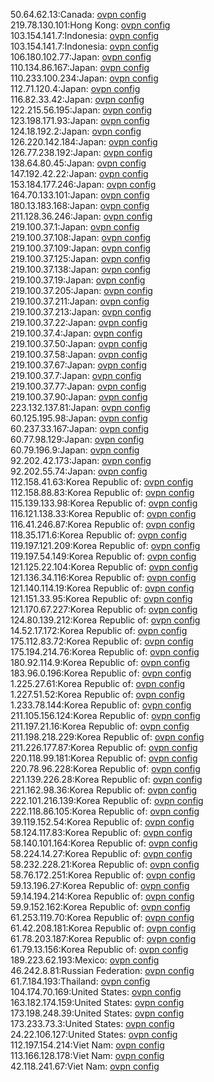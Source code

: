 50.64.62.13:Canada: [ovpn config](vpn/50_64_62_13.ovpn)  
219.78.130.101:Hong Kong: [ovpn config](vpn/219_78_130_101.ovpn)  
103.154.141.7:Indonesia: [ovpn config](vpn/103_154_141_7.ovpn)  
103.154.141.7:Indonesia: [ovpn config](vpn/103_154_141_7.ovpn)  
106.180.102.77:Japan: [ovpn config](vpn/106_180_102_77.ovpn)  
110.134.86.167:Japan: [ovpn config](vpn/110_134_86_167.ovpn)  
110.233.100.234:Japan: [ovpn config](vpn/110_233_100_234.ovpn)  
112.71.120.4:Japan: [ovpn config](vpn/112_71_120_4.ovpn)  
116.82.33.42:Japan: [ovpn config](vpn/116_82_33_42.ovpn)  
122.215.56.195:Japan: [ovpn config](vpn/122_215_56_195.ovpn)  
123.198.171.93:Japan: [ovpn config](vpn/123_198_171_93.ovpn)  
124.18.192.2:Japan: [ovpn config](vpn/124_18_192_2.ovpn)  
126.220.142.184:Japan: [ovpn config](vpn/126_220_142_184.ovpn)  
126.77.238.192:Japan: [ovpn config](vpn/126_77_238_192.ovpn)  
138.64.80.45:Japan: [ovpn config](vpn/138_64_80_45.ovpn)  
147.192.42.22:Japan: [ovpn config](vpn/147_192_42_22.ovpn)  
153.184.177.246:Japan: [ovpn config](vpn/153_184_177_246.ovpn)  
164.70.133.101:Japan: [ovpn config](vpn/164_70_133_101.ovpn)  
180.13.183.168:Japan: [ovpn config](vpn/180_13_183_168.ovpn)  
211.128.36.246:Japan: [ovpn config](vpn/211_128_36_246.ovpn)  
219.100.37.1:Japan: [ovpn config](vpn/219_100_37_1.ovpn)  
219.100.37.108:Japan: [ovpn config](vpn/219_100_37_108.ovpn)  
219.100.37.109:Japan: [ovpn config](vpn/219_100_37_109.ovpn)  
219.100.37.125:Japan: [ovpn config](vpn/219_100_37_125.ovpn)  
219.100.37.138:Japan: [ovpn config](vpn/219_100_37_138.ovpn)  
219.100.37.19:Japan: [ovpn config](vpn/219_100_37_19.ovpn)  
219.100.37.205:Japan: [ovpn config](vpn/219_100_37_205.ovpn)  
219.100.37.211:Japan: [ovpn config](vpn/219_100_37_211.ovpn)  
219.100.37.213:Japan: [ovpn config](vpn/219_100_37_213.ovpn)  
219.100.37.22:Japan: [ovpn config](vpn/219_100_37_22.ovpn)  
219.100.37.4:Japan: [ovpn config](vpn/219_100_37_4.ovpn)  
219.100.37.50:Japan: [ovpn config](vpn/219_100_37_50.ovpn)  
219.100.37.58:Japan: [ovpn config](vpn/219_100_37_58.ovpn)  
219.100.37.67:Japan: [ovpn config](vpn/219_100_37_67.ovpn)  
219.100.37.7:Japan: [ovpn config](vpn/219_100_37_7.ovpn)  
219.100.37.77:Japan: [ovpn config](vpn/219_100_37_77.ovpn)  
219.100.37.90:Japan: [ovpn config](vpn/219_100_37_90.ovpn)  
223.132.137.81:Japan: [ovpn config](vpn/223_132_137_81.ovpn)  
60.125.195.98:Japan: [ovpn config](vpn/60_125_195_98.ovpn)  
60.237.33.167:Japan: [ovpn config](vpn/60_237_33_167.ovpn)  
60.77.98.129:Japan: [ovpn config](vpn/60_77_98_129.ovpn)  
60.79.196.9:Japan: [ovpn config](vpn/60_79_196_9.ovpn)  
92.202.42.173:Japan: [ovpn config](vpn/92_202_42_173.ovpn)  
92.202.55.74:Japan: [ovpn config](vpn/92_202_55_74.ovpn)  
112.158.41.63:Korea Republic of: [ovpn config](vpn/112_158_41_63.ovpn)  
112.158.88.83:Korea Republic of: [ovpn config](vpn/112_158_88_83.ovpn)  
115.139.133.98:Korea Republic of: [ovpn config](vpn/115_139_133_98.ovpn)  
116.121.138.33:Korea Republic of: [ovpn config](vpn/116_121_138_33.ovpn)  
116.41.246.87:Korea Republic of: [ovpn config](vpn/116_41_246_87.ovpn)  
118.35.171.6:Korea Republic of: [ovpn config](vpn/118_35_171_6.ovpn)  
119.197.121.209:Korea Republic of: [ovpn config](vpn/119_197_121_209.ovpn)  
119.197.54.149:Korea Republic of: [ovpn config](vpn/119_197_54_149.ovpn)  
121.125.22.104:Korea Republic of: [ovpn config](vpn/121_125_22_104.ovpn)  
121.136.34.116:Korea Republic of: [ovpn config](vpn/121_136_34_116.ovpn)  
121.140.114.19:Korea Republic of: [ovpn config](vpn/121_140_114_19.ovpn)  
121.151.33.95:Korea Republic of: [ovpn config](vpn/121_151_33_95.ovpn)  
121.170.67.227:Korea Republic of: [ovpn config](vpn/121_170_67_227.ovpn)  
124.80.139.212:Korea Republic of: [ovpn config](vpn/124_80_139_212.ovpn)  
14.52.17.172:Korea Republic of: [ovpn config](vpn/14_52_17_172.ovpn)  
175.112.83.72:Korea Republic of: [ovpn config](vpn/175_112_83_72.ovpn)  
175.194.214.76:Korea Republic of: [ovpn config](vpn/175_194_214_76.ovpn)  
180.92.114.9:Korea Republic of: [ovpn config](vpn/180_92_114_9.ovpn)  
183.96.0.196:Korea Republic of: [ovpn config](vpn/183_96_0_196.ovpn)  
1.225.27.61:Korea Republic of: [ovpn config](vpn/1_225_27_61.ovpn)  
1.227.51.52:Korea Republic of: [ovpn config](vpn/1_227_51_52.ovpn)  
1.233.78.144:Korea Republic of: [ovpn config](vpn/1_233_78_144.ovpn)  
211.105.156.124:Korea Republic of: [ovpn config](vpn/211_105_156_124.ovpn)  
211.197.21.16:Korea Republic of: [ovpn config](vpn/211_197_21_16.ovpn)  
211.198.218.229:Korea Republic of: [ovpn config](vpn/211_198_218_229.ovpn)  
211.226.177.87:Korea Republic of: [ovpn config](vpn/211_226_177_87.ovpn)  
220.118.99.181:Korea Republic of: [ovpn config](vpn/220_118_99_181.ovpn)  
220.78.96.228:Korea Republic of: [ovpn config](vpn/220_78_96_228.ovpn)  
221.139.226.28:Korea Republic of: [ovpn config](vpn/221_139_226_28.ovpn)  
221.162.98.36:Korea Republic of: [ovpn config](vpn/221_162_98_36.ovpn)  
222.101.216.139:Korea Republic of: [ovpn config](vpn/222_101_216_139.ovpn)  
222.118.86.105:Korea Republic of: [ovpn config](vpn/222_118_86_105.ovpn)  
39.119.152.54:Korea Republic of: [ovpn config](vpn/39_119_152_54.ovpn)  
58.124.117.83:Korea Republic of: [ovpn config](vpn/58_124_117_83.ovpn)  
58.140.101.164:Korea Republic of: [ovpn config](vpn/58_140_101_164.ovpn)  
58.224.14.27:Korea Republic of: [ovpn config](vpn/58_224_14_27.ovpn)  
58.232.228.21:Korea Republic of: [ovpn config](vpn/58_232_228_21.ovpn)  
58.76.172.251:Korea Republic of: [ovpn config](vpn/58_76_172_251.ovpn)  
59.13.196.27:Korea Republic of: [ovpn config](vpn/59_13_196_27.ovpn)  
59.14.194.214:Korea Republic of: [ovpn config](vpn/59_14_194_214.ovpn)  
59.9.152.162:Korea Republic of: [ovpn config](vpn/59_9_152_162.ovpn)  
61.253.119.70:Korea Republic of: [ovpn config](vpn/61_253_119_70.ovpn)  
61.42.208.181:Korea Republic of: [ovpn config](vpn/61_42_208_181.ovpn)  
61.78.203.187:Korea Republic of: [ovpn config](vpn/61_78_203_187.ovpn)  
61.79.13.156:Korea Republic of: [ovpn config](vpn/61_79_13_156.ovpn)  
189.223.62.193:Mexico: [ovpn config](vpn/189_223_62_193.ovpn)  
46.242.8.81:Russian Federation: [ovpn config](vpn/46_242_8_81.ovpn)  
61.7.184.193:Thailand: [ovpn config](vpn/61_7_184_193.ovpn)  
104.174.70.169:United States: [ovpn config](vpn/104_174_70_169.ovpn)  
163.182.174.159:United States: [ovpn config](vpn/163_182_174_159.ovpn)  
173.198.248.39:United States: [ovpn config](vpn/173_198_248_39.ovpn)  
173.233.73.3:United States: [ovpn config](vpn/173_233_73_3.ovpn)  
24.22.106.127:United States: [ovpn config](vpn/24_22_106_127.ovpn)  
112.197.154.214:Viet Nam: [ovpn config](vpn/112_197_154_214.ovpn)  
113.166.128.178:Viet Nam: [ovpn config](vpn/113_166_128_178.ovpn)  
42.118.241.67:Viet Nam: [ovpn config](vpn/42_118_241_67.ovpn)  

